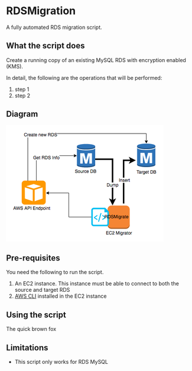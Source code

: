 # RDSMigration
A fully automated RDS migration script.

## What the script does
Create a running copy of an existing MySQL RDS with encryption enabled (KMS).

In detail, the following are the operations that will be performed:
1. step 1
2. step 2

## Diagram
![RDSMigrate Diagram](https://raw.githubusercontent.com/VoyagerInnovations/RDSMigration/master/images/rdsmigrate.png)

## Pre-requisites
You need the following to run the script.

1. An EC2 instance. This instance must be able to connect to both the source and target RDS
2. [AWS CLI](https://aws.amazon.com/cli/) installed in the EC2 instance

## Using the script
The quick brown fox

## Limitations
- This script only works for RDS MySQL
